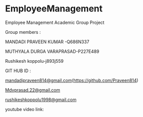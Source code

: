 # EmployeeManagement
Employee Management Academic Group Project

Group members :

MANDADI PRAVEEN KUMAR -Q686N337

MUTHYALA DURGA VARAPRASAD-P227E489

Rushikesh koppolu-j893j559

GIT HUB ID :

mandadipraveen814@gmail.com(https://github.com/Praveen814)

Mdvprasad.22@gmail.com

rushikeshkoppolu1998@gmail.com

youtube video link:


